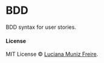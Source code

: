# BDD

BDD syntax for user stories.


#### License
MIT License © [Luciana Muniz Freire](https://br.linkedin.com/in/lumunizf).
